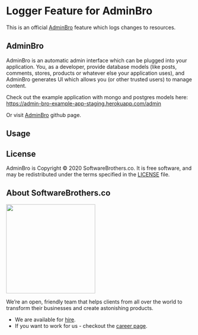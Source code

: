 # Logger Feature for AdminBro

This is an official [AdminBro](https://github.com/SoftwareBrothers/admin-bro) feature which logs changes to resources.

## AdminBro

AdminBro is an automatic admin interface which can be plugged into your application. You, as a developer, provide database models (like posts, comments, stores, products or whatever else your application uses), and AdminBro generates UI which allows you (or other trusted users) to manage content.

Check out the example application with mongo and postgres models here: https://admin-bro-example-app-staging.herokuapp.com/admin

Or visit [AdminBro](https://github.com/SoftwareBrothers/admin-bro) github page.

## Usage


## License

AdminBro is Copyright © 2020 SoftwareBrothers.co. It is free software, and may be redistributed under the terms specified in the [LICENSE](LICENSE.md) file.

## About SoftwareBrothers.co

<img src="https://softwarebrothers.co/assets/images/software-brothers-logo-full.svg" width=240>

We’re an open, friendly team that helps clients from all over the world to transform their businesses and create astonishing products.

* We are available for [hire](https://softwarebrothers.co/contact).
* If you want to work for us - checkout the [career page](https://softwarebrothers.co/career).
